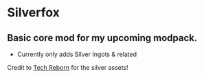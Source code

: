 # Silverfox
## Basic core mod for my upcoming modpack.
- Currently only adds Silver Ingots & related


Credit to [Tech Reborn](https://github.com/TechReborn/TechReborn) for the silver assets!
